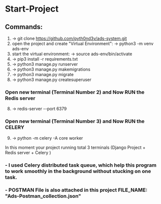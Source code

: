 
# Start-Project 
## Commands: 
1. -> git clone https://github.com/pyth0nd3v/ads-system.git
2. open the project and create "Virtual Environment": -> python3 -m venv ads-env
3. start the virtual environment: -> source ads-env/bin/activate
4. -> pip3 install -r requirements.txt
5. -> python3 manage.py runserver
6. -> python3 manage.py makemigrations
7. -> python3 manage.py migrate
8. -> python3 manage.py createsuperuser
### Open new terminal (Terminal Number 2) and Now RUN the Redis server
8. -> redis-server --port 6379
### Open new terminal (Terminal Number 3) and Now RUN the CELERY
9. -> python -m celery -A core worker

In this moment your project running total 3 terminals (Django Project + Redis server + Celery )

### - I used Celery distributed task queue, which help this program to work smoothly in the background without stucking on one task.
### - POSTMAN File is also attached in this project FILE_NAME: "Ads-Postman_collection.json"

